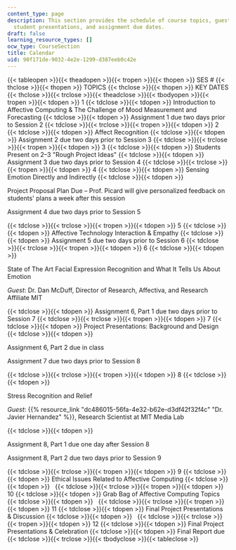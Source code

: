 ```yaml
---
content_type: page
description: This section provides the schedule of course topics, guest lecturers,
  student presentations, and assignment due dates.
draft: false
learning_resource_types: []
ocw_type: CourseSection
title: Calendar
uid: 90f171de-9032-4e2e-1299-d387eeb0c42e
---
```

{{< tableopen >}}{{< theadopen >}}{{< tropen >}}{{< thopen >}}
SES #
{{< thclose >}}{{< thopen >}}
TOPICS
{{< thclose >}}{{< thopen >}}
KEY DATES
{{< thclose >}}{{< trclose >}}{{< theadclose >}}{{< tbodyopen >}}{{< tropen >}}{{< tdopen >}}
1
{{< tdclose >}}{{< tdopen >}}
Introduction to Affective Computing & The Challenge of Mood Measurement and Forecasting
{{< tdclose >}}{{< tdopen >}}
Assignment 1 due two days prior to Session 2
{{< tdclose >}}{{< trclose >}}{{< tropen >}}{{< tdopen >}}
2
{{< tdclose >}}{{< tdopen >}}
Affect Recognition
{{< tdclose >}}{{< tdopen >}}
Assignment 2 due two days prior to Session 3
{{< tdclose >}}{{< trclose >}}{{< tropen >}}{{< tdopen >}}
3
{{< tdclose >}}{{< tdopen >}}
Students Present on 2–3 "Rough Project Ideas"
{{< tdclose >}}{{< tdopen >}}
Assignment 3 due two days prior to Session 4
{{< tdclose >}}{{< trclose >}}{{< tropen >}}{{< tdopen >}}
4
{{< tdclose >}}{{< tdopen >}}
Sensing Emotion Directly and Indirectly
{{< tdclose >}}{{< tdopen >}}

Project Proposal Plan Due – Prof. Picard will give personalized feedback on students' plans a week after this session

Assignment 4 due two days prior to Session 5

{{< tdclose >}}{{< trclose >}}{{< tropen >}}{{< tdopen >}}
5
{{< tdclose >}}{{< tdopen >}}
Affective Technology Interaction & Empathy
{{< tdclose >}}{{< tdopen >}}
Assignment 5 due two days prior to Session 6
{{< tdclose >}}{{< trclose >}}{{< tropen >}}{{< tdopen >}}
6
{{< tdclose >}}{{< tdopen >}}

State of The Art Facial Expression Recognition and What It Tells Us About Emotion

*Guest*: Dr. Dan McDuff, Director of Research, Affectiva, and Research Affiliate MIT

{{< tdclose >}}{{< tdopen >}}
Assignment 6, Part 1 due two days prior to Session 7
{{< tdclose >}}{{< trclose >}}{{< tropen >}}{{< tdopen >}}
7
{{< tdclose >}}{{< tdopen >}}
Project Presentations: Background and Design
{{< tdclose >}}{{< tdopen >}}

Assignment 6, Part 2 due in class

Assignment 7 due two days prior to Session 8

{{< tdclose >}}{{< trclose >}}{{< tropen >}}{{< tdopen >}}
8
{{< tdclose >}}{{< tdopen >}}

Stress Recognition and Relief

*Guest*: {{% resource_link "dc486015-56fa-4e32-b62e-d3df42f32f4c" "Dr. Javier Hernandez" %}}, Research Scientist at MIT Media Lab

{{< tdclose >}}{{< tdopen >}}

Assignment 8, Part 1 due one day after Session 8

Assignment 8, Part 2 due two days prior to Session 9

{{< tdclose >}}{{< trclose >}}{{< tropen >}}{{< tdopen >}}
9
{{< tdclose >}}{{< tdopen >}}
Ethical Issues Related to Affective Computing
{{< tdclose >}}{{< tdopen >}}
 
{{< tdclose >}}{{< trclose >}}{{< tropen >}}{{< tdopen >}}
10
{{< tdclose >}}{{< tdopen >}}
Grab Bag of Affective Computing Topics
{{< tdclose >}}{{< tdopen >}}
 
{{< tdclose >}}{{< trclose >}}{{< tropen >}}{{< tdopen >}}
11
{{< tdclose >}}{{< tdopen >}}
Final Project Presentations & Discussion
{{< tdclose >}}{{< tdopen >}}
 
{{< tdclose >}}{{< trclose >}}{{< tropen >}}{{< tdopen >}}
12
{{< tdclose >}}{{< tdopen >}}
Final Project Presentations & Celebration
{{< tdclose >}}{{< tdopen >}}
Final Report due
{{< tdclose >}}{{< trclose >}}{{< tbodyclose >}}{{< tableclose >}}